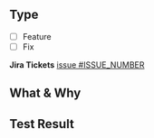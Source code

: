 ## Type
- [ ] Feature
- [ ] Fix

<!-- Jira Ticket - If the issue does not exist, remove it. -->
**Jira Tickets** 
[issue #ISSUE_NUMBER](https://geezers.atlassian.net/browse/ISSUE_NUMBER)

## What & Why
<!-- What changes are being made? -->
<!-- Why are these changes necessary? -->

## Test Result
<!-- Please fill out the test results. -->
